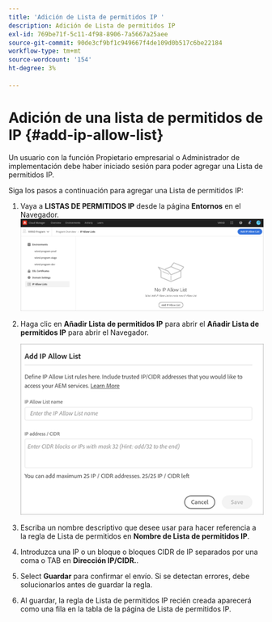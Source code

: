 ```yaml
---
title: 'Adición de Lista de permitidos IP '
description: Adición de Lista de permitidos IP
exl-id: 769be71f-5c11-4f98-8906-7a5667a25aee
source-git-commit: 90de3cf9bf1c949667f4de109d0b517c6be22184
workflow-type: tm+mt
source-wordcount: '154'
ht-degree: 3%

---
```


# Adición de una lista de permitidos de IP {#add-ip-allow-list}

Un usuario con la función Propietario empresarial o Administrador de implementación debe haber iniciado sesión para poder agregar una Lista de permitidos IP.

Siga los pasos a continuación para agregar una Lista de permitidos IP:

1. Vaya a **LISTAS DE PERMITIDOS IP** desde la página **Entornos** en el Navegador.
   ![](/help/implementing/cloud-manager/assets/ip-allow-list/ip-allow-list-create.png)

1. Haga clic en **Añadir Lista de permitidos IP** para abrir el **Añadir Lista de permitidos IP** para abrir el Navegador.

   ![](/help/implementing/cloud-manager/assets/ip-allow-list/ip-allow-list-create02.png)

1. Escriba un nombre descriptivo que desee usar para hacer referencia a la regla de Lista de permitidos en **Nombre de Lista de permitidos IP**.

1. Introduzca una IP o un bloque o bloques CIDR de IP separados por una coma o TAB en **Dirección IP/CIDR.**.

1. Select **Guardar** para confirmar el envío. Si se detectan errores, debe solucionarlos antes de guardar la regla.

1. Al guardar, la regla de Lista de permitidos IP recién creada aparecerá como una fila en la tabla de la página de Lista de permitidos IP.
